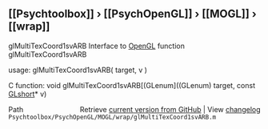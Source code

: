 ## [[Psychtoolbox]] &#8250; [[PsychOpenGL]] &#8250; [[MOGL]] &#8250; [[wrap]]

glMultiTexCoord1svARB  Interface to [OpenGL](OpenGL) function glMultiTexCoord1svARB  
  
usage:  glMultiTexCoord1svARB( target, v )  
  
C function:  void glMultiTexCoord1svARB[(GLenum]((GLenum) target, const [GLshort](GLshort)\* v)  




<div class="code_header" style="text-align:right;">
  <span style="float:left;">Path&nbsp;&nbsp;</span> <span class="counter">Retrieve <a href=
  "https://raw.github.com/Psychtoolbox-3/Psychtoolbox-3/beta/Psychtoolbox/PsychOpenGL/MOGL/wrap/glMultiTexCoord1svARB.m">current version from GitHub</a> | View <a href=
  "https://github.com/Psychtoolbox-3/Psychtoolbox-3/commits/beta/Psychtoolbox/PsychOpenGL/MOGL/wrap/glMultiTexCoord1svARB.m">changelog</a></span>
</div>
<div class="code">
  <code>Psychtoolbox/PsychOpenGL/MOGL/wrap/glMultiTexCoord1svARB.m</code>
</div>

